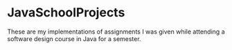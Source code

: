 # JavaSchoolProjects

These are my implementations of assignments I was given while attending a software design course in Java for a semester.
